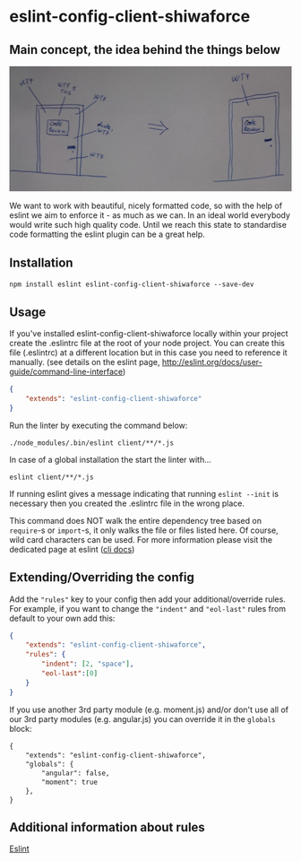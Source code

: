 # eslint-config-client-shiwaforce

## Main concept, the idea behind the things below

![code quality transformation](./quality-transformation.png "Code quality transformation")

We want to work with beautiful, nicely formatted code, so with the help of eslint we aim to enforce it - as much as we can. In an ideal world everybody would write such high quality code. Until we reach this state to standardise code formatting the eslint plugin can be a great help.

## Installation

```
npm install eslint eslint-config-client-shiwaforce --save-dev
```

## Usage

If you've installed eslint-config-client-shiwaforce locally within your project create the .eslintrc file at the root of your node project.
You can create this file (.eslintrc) at a different location but in this case you need to reference it manually. (see details on the eslint page, http://eslint.org/docs/user-guide/command-line-interface)

```json
{
	"extends": "eslint-config-client-shiwaforce"
}
```

Run the linter by executing the command below:

```
./node_modules/.bin/eslint client/**/*.js
```

In case of a global installation the start the linter with...

```
eslint client/**/*.js
```

If running eslint gives a message indicating that running `eslint --init` is necessary then you created the .eslintrc file in the wrong place.

This command does NOT walk the entire dependency tree based on `require`-s or `import`-s, it only walks the file or files listed here. Of course, wild card characters can be used. For more information please visit the dedicated page at eslint ([cli docs](http://eslint.org/docs/user-guide/command-line-interface))

## Extending/Overriding the config

Add the `"rules"` key to your config then add your additional/override rules. For example, if you want to change the `"indent"` and `"eol-last"` rules from default to your own add this:

```json
{
	"extends": "eslint-config-client-shiwaforce",
	"rules": {
		"indent": [2, "space"],
		"eol-last":[0]
	}
}
```

If you use another 3rd party module (e.g. moment.js) and/or don't use all of our 3rd party modules (e.g. angular.js) you can override it in the `globals` block:

```
{
	"extends": "eslint-config-client-shiwaforce",
	"globals": {
		"angular": false,
		"moment": true
	},
}
```

## Additional information about rules

[Eslint](http://eslint.org)
